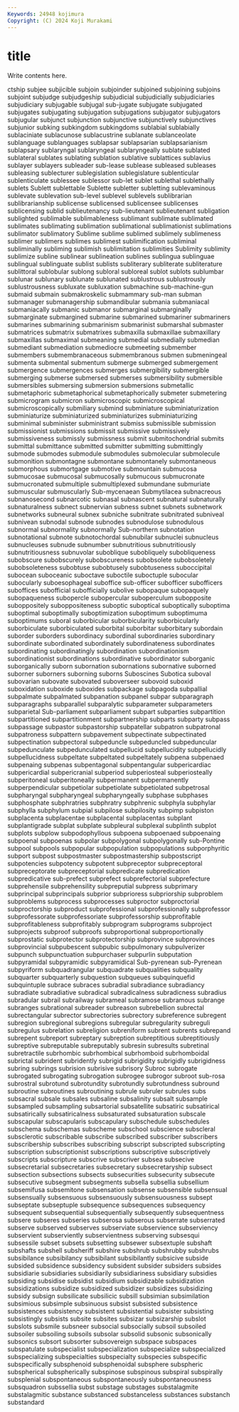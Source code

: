 ```yaml
---
Keywords: 24948 kojimura
Copyright: (C) 2024 Koji Murakami
---
```


# title

Write contents here.



ctship subjee subjicible
subjoin subjoinder subjoined subjoining subjoins subjoint subjudge subjudgeship subjudicial subjudicially
subjudiciaries subjudiciary subjugable subjugal sub-jugate subjugate subjugated subjugates subjugating subjugation
subjugations subjugator subjugators subjugular subjunct subjunction subjunctive subjunctively subjunctives subjunior
subking subkingdom subkingdoms sublabial sublabially sublaciniate sublacunose sublacustrine sublanate sublanceolate
sublanguage sublanguages sublapsar sublapsarian sublapsarianism sublapsary sublaryngal sublaryngeal sublaryngeally sublate
sublated sublateral sublates sublating sublation sublative sublattices sublavius sublayer sublayers
subleader sub-lease sublease subleased subleases subleasing sublecturer sublegislation sublegislature sublenticular
sublenticulate sublessee sublessor sub-let sublet sublethal sublethally sublets Sublett sublettable
Sublette subletter subletting sublevaminous sublevate sublevation sub-level sublevel sublevels sublibrarian
sublibrarianship sublicense sublicensed sublicensee sublicenses sublicensing sublid sublieutenancy sub-lieutenant sublieutenant
subligation sublighted sublimable sublimableness sublimant sublimate sublimated sublimates sublimating sublimation
sublimational sublimationist sublimations sublimator sublimatory Sublime sublime sublimed sublimely sublimeness
sublimer sublimers sublimes sublimest sublimification subliminal subliminally subliming sublimish sublimitation
sublimities Sublimity sublimity sublimize subline sublinear sublineation sublines sublingua sublinguae
sublingual sublinguate sublist sublists subliterary subliterate subliterature sublittoral sublobular sublong
subloral subloreal sublot sublots sublumbar sublunar sublunary sublunate sublunated sublustrous
sublustrously sublustrousness subluxate subluxation submachine sub-machine-gun submaid submain submakroskelic submammary
sub-man subman submanager submanagership submandibular submania submaniacal submaniacally submanic submanor
submarginal submarginally submarginate submargined submarine submarined submariner submariners submarines submarining
submarinism submarinist submarshal submaster submatrices submatrix submatrixes submaxilla submaxillae submaxillary
submaxillas submaximal submeaning submedial submedially submedian submediant submediation submediocre submeeting
submember submembers submembranaceous submembranous submen submeningeal submenta submental submentum submerge
submerged submergement submergence submergences submerges submergibility submergible submerging submerse submersed
submerses submersibility submersible submersibles submersing submersion submersions submetallic submetaphoric submetaphorical
submetaphorically submeter submetering submicrogram submicron submicroscopic submicroscopical submicroscopically submiliary submind
subminiature subminiaturization subminiaturize subminiaturized subminiaturizes subminiaturizing subminimal subminister subministrant submiss
submissible submission submissionist submissions submissit submissive submissively submissiveness submissly submissness
submit submitochondrial submits submittal submittance submitted submitter submitting submittingly submode
submodes submodule submodules submolecular submolecule submonition submontagne submontane submontanely submontaneous
submorphous submortgage submotive submountain submucosa submucosae submucosal submucosally submucous submucronate
submucronated submultiple submultiplexed submundane submuriate submuscular submuscularly Sub-mycenaean Submytilacea subnacreous
subnanosecond subnarcotic subnasal subnascent subnatural subnaturally subnaturalness subnect subnervian subness
subnet subnets subnetwork subnetworks subneural subnex subniche subnitrate subnitrated subniveal
subnivean subnodal subnode subnodes subnodulose subnodulous subnormal subnormality subnormally Sub-northern
subnotation subnotational subnote subnotochordal subnubilar subnuclei subnucleus subnucleuses subnude subnumber
subnutritious subnutritiously subnutritiousness subnuvolar suboblique subobliquely subobliqueness subobscure subobscurely subobscureness
subobsolete subobsoletely subobsoleteness subobtuse subobtusely subobtuseness suboccipital subocean suboceanic suboctave
suboctile suboctuple subocular subocularly suboesophageal suboffice sub-officer subofficer subofficers suboffices
subofficial subofficially subolive subopaque subopaquely subopaqueness subopercle subopercular suboperculum subopposite
suboppositely suboppositeness suboptic suboptical suboptically suboptima suboptimal suboptimally suboptimization suboptimum
suboptimuma suboptimums suboral suborbicular suborbicularity suborbicularly suborbiculate suborbiculated suborbital suborbitar
suborbitary subordain suborder suborders subordinacy subordinal subordinaries subordinary subordinate subordinated
subordinately subordinateness subordinates subordinating subordinatingly subordination subordinationism subordinationist subordinations subordinative
subordinator suborganic suborganically suborn subornation subornations subornative suborned suborner suborners
suborning suborns Suboscines Subotica suboval subovarian subovate subovated suboverseer subovoid
suboxid suboxidation suboxide suboxides subpackage subpagoda subpallial subpalmate subpalmated subpanation
subpanel subpar subparagraph subparagraphs subparallel subparalytic subparameter subparameters subparietal Sub-parliament
subparliament subpart subparties subpartition subpartitioned subpartitionment subpartnership subparts subparty subpass
subpassage subpastor subpastorship subpatellar subpatron subpatronal subpatroness subpattern subpavement subpectinate
subpectinated subpectination subpectoral subpeduncle subpeduncled subpeduncular subpedunculate subpedunculated subpellucid subpellucidity
subpellucidly subpellucidness subpeltate subpeltated subpeltately subpena subpenaed subpenaing subpenas subpentagonal
subpentangular subpericardiac subpericardial subpericranial subperiod subperiosteal subperiosteally subperitoneal subperitoneally subpermanent
subpermanently subperpendicular subpetiolar subpetiolate subpetiolated subpetrosal subpharyngal subpharyngeal subpharyngeally subphase
subphases subphosphate subphratries subphratry subphrenic subphyla subphylar subphylla subphylum subpial
subpilose subpilosity subpimp subpiston subplacenta subplacentae subplacental subplacentas subplant subplantigrade
subplat subplate subpleural subplexal subplinth subplot subplots subplow subpodophyllous subpoena
subpoenaed subpoenaing subpoenal subpoenas subpolar subpolygonal subpolygonally sub-Pontine subpool subpools
subpopular subpopulation subpopulations subporphyritic subport subpost subpostmaster subpostmastership subpostscript subpotencies
subpotency subpotent subpreceptor subpreceptoral subpreceptorate subpreceptorial subpredicate subpredication subpredicative sub-prefect
subprefect subprefectorial subprefecture subprehensile subprehensility subpreputial subpress subprimary subprincipal subprincipals
subprior subprioress subpriorship subproblem subproblems subprocess subprocesses subproctor subproctorial subproctorship
subproduct subprofessional subprofessionally subprofessor subprofessorate subprofessoriate subprofessorship subprofitable subprofitableness subprofitably
subprogram subprograms subproject subprojects subproof subproofs subproportional subproportionally subprostatic subprotector
subprotectorship subprovince subprovinces subprovincial subpubescent subpubic subpulmonary subpulverizer subpunch subpunctuation
subpurchaser subpurlin subputation subpyramidal subpyramidic subpyramidical Sub-pyrenean sub-Pyrenean subpyriform subquadrangular
subquadrate subqualities subquality subquarter subquarterly subquestion subqueues subquinquefid subquintuple subrace
subraces subradial subradiance subradiancy subradiate subradiative subradical subradicalness subradicness subradius
subradular subrail subrailway subrameal subramose subramous subrange subranges subrational subreader
subreason subrebellion subrectal subrectangular subrector subrectories subrectory subreference subregent subregion
subregional subregions subregular subregularity subreguli subregulus subrelation subreligion subreniform subrent
subrents subrepand subrepent subreport subreptary subreption subreptitious subreptitiously subreptive subreputable
subreputably subresin subresults subretinal subretractile subrhombic subrhombical subrhomboid subrhomboidal subrictal
subrident subridently subrigid subrigidity subrigidly subrigidness subring subrings subrision subrisive
subrisory Subroc subrogate subrogated subrogating subrogation subrogee subrogor subroot sub-rosa
subrostral subrotund subrotundity subrotundly subrotundness subround subroutine subroutines subroutining subrule
subruler subrules subs subsacral subsale subsales subsaline subsalinity subsalt subsample
subsampled subsampling subsartorial subsatellite subsatiric subsatirical subsatirically subsatiricalness subsaturated subsaturation
subscale subscapular subscapularis subscapulary subschedule subschedules subschema subschemas subscheme subschool
subscience subscleral subsclerotic subscribable subscribe subscribed subscriber subscribers subscribership subscribes
subscribing subscript subscripted subscripting subscription subscriptionist subscriptions subscriptive subscriptively subscripts
subscripture subscrive subscriver subsea subsecive subsecretarial subsecretaries subsecretary subsecretaryship subsect
subsection subsections subsects subsecurities subsecurity subsecute subsecutive subsegment subsegments subsella
subsellia subsellium subsemifusa subsemitone subsensation subsense subsensible subsensual subsensually subsensuous
subsensuously subsensuousness subsept subseptate subseptuple subsequence subsequences subsequency subsequent subsequential
subsequentially subsequently subsequentness subsere subseres subseries subserosa subserous subserrate subserrated
subserve subserved subserves subserviate subservience subserviency subservient subserviently subservientness subserving
subsesqui subsessile subset subsets subsetting subsewer subsextuple subshaft subshafts subshell
subsheriff subshire subshrub subshrubby subshrubs subsibilance subsibilancy subsibilant subsibilantly subsicive
subside subsided subsidence subsidency subsident subsider subsiders subsides subsidiarie subsidiaries
subsidiarily subsidiariness subsidiary subsidies subsiding subsidise subsidist subsidium subsidizable subsidization
subsidizations subsidize subsidized subsidizer subsidizes subsidizing subsidy subsign subsilicate subsilicic
subsill subsimian subsimilation subsimious subsimple subsinuous subsist subsisted subsistence subsistences
subsistency subsistent subsistential subsister subsisting subsistingly subsists subsite subsites subsizar
subsizarship subslot subslots subsmile subsneer subsocial subsocially subsoil subsoiled subsoiler
subsoiling subsoils subsolar subsolid subsonic subsonically subsonics subsort subsorter subsovereign
subspace subspaces subspatulate subspecialist subspecialization subspecialize subspecialized subspecializing subspecialties subspecialty
subspecies subspecific subspecifically subsphenoid subsphenoidal subsphere subspheric subspherical subspherically subspinose
subspinous subspiral subspirally subsplenial subspontaneous subspontaneously subspontaneousness subsquadron subssellia subst
substage substages substalagmite substalagmitic substance substanced substanceless substances substanch substandard
